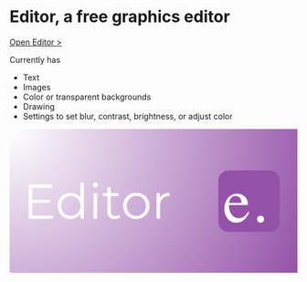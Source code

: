 # Editor, a free graphics editor

[Open Editor >](https://lb123658.github.io/canvas/editor/index.html)

Currently has
* Text
* Images
* Color or transparent backgrounds
* Drawing
* Settings to set blur, contrast, brightness, or adjust color

![logo](poster.png)
